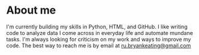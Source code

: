 # About me

<!--
**bryankeating10/bryankeating10** is a ✨ _special_ ✨ repository because its `README.md` (this file) appears on your GitHub profile.

Here are some ideas to get you started:

- 🔭 I’m currently working on ...
- 🌱 I’m currently learning ...
- 👯 I’m looking to collaborate on ...
- 🤔 I’m looking for help with ...
- 💬 Ask me about ...
- 📫 How to reach me: ...
- 😄 Pronouns: ...
- ⚡ Fun fact: ...
-->
I'm currently building my skills in Python, HTML, and GitHub.
I like writing code to analyze data I come across in everyday life and automate mundane tasks.
I'm always looking for criticism on my work and ways to improve my code.
The best way to reach me is by email at ru.bryankeating@gmail.com



